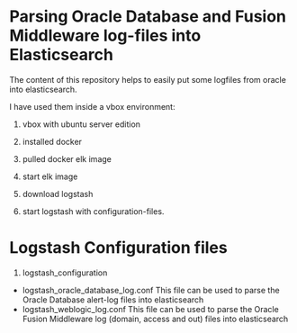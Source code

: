 # Parsing Oracle Database and Fusion Middleware log-files into Elasticsearch
The content of this repository helps to easily put some logfiles from oracle into elasticsearch.

I have used them inside a vbox environment:

1. vbox with ubuntu server edition

2. installed docker

3. pulled docker elk image 

4. start elk image

5. download logstash

6. start logstash with configuration-files.

# Logstash Configuration files
1. logstash_configuration 
  * logstash_oracle_database_log.conf 
   This file can be used to parse the Oracle Database alert-log files into elasticsearch
  * logstash_weblogic_log.conf 
   This file can be used to parse the Oracle Fusion Middleware log (domain, access and out) files into elasticsearch
   
   
